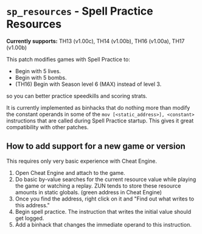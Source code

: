 # `sp_resources` - Spell Practice Resources

**Currently supports:** TH13 (v1.00c), TH14 (v1.00b), TH16 (v1.00a), TH17 (v1.00b)

This patch modifies games with Spell Practice to:

* Begin with 5 lives.
* Begin with 5 bombs.
* (TH16) Begin with Season level 6 (MAX) instead of level 3.

so you can better practice speedkills and scoring strats.

It is currently implemented as binhacks that do nothing more than modify the constant operands in some of the `mov [<static_address>], <constant>` instructions that are called during Spell Practice startup.  This gives it great compatibility with other patches.

## How to add support for a new game or version

This requires only very basic experience with Cheat Engine.

1. Open Cheat Engine and attach to the game.
2. Do basic by-value searches for the current resource value while playing the game or watching a replay. ZUN tends to store these resource amounts in static globals. (green address in Cheat Engine)
3. Once you find the address, right click on it and "Find out what writes to this address."
4. Begin spell practice.  The instruction that writes the initial value should get logged.
5. Add a binhack that changes the immediate operand to this instruction.
